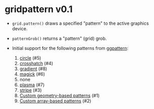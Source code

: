 gridpattern v0.1
================

* ``grid.pattern()`` draws a specified "pattern" to the active graphics device.
* ``patternGrob()`` returns a "pattern" (grid) grob.
* Initial support for the following patterns from [ggpattern](https://github.com/coolbutuseless/ggpattern):

  1. [circle](https://coolbutuseless.github.io/package/ggpattern/articles/pattern-circle.html) (#5)
  2. [crosshatch](https://coolbutuseless.github.io/package/ggpattern/articles/pattern-crosshatch.html) (#4)
  3. [gradient](https://coolbutuseless.github.io/package/ggpattern/articles/pattern-gradient.html) (#8)
  4. [magick](https://coolbutuseless.github.io/package/ggpattern/articles/pattern-magick.html) (#6)
  5. none
  6. [plasma](https://coolbutuseless.github.io/package/ggpattern/articles/pattern-plasma.html) (#7)
  7. [stripe](https://coolbutuseless.github.io/package/ggpattern/articles/pattern-stripe.html) (#3)
  8. [Custom geometry-based patterns](https://coolbutuseless.github.io/package/ggpattern/articles/developing-patterns-2.html) (#1)
  9. [Custom array-based patterns](https://coolbutuseless.github.io/package/ggpattern/articles/developing-patterns-3.html) (#2)
